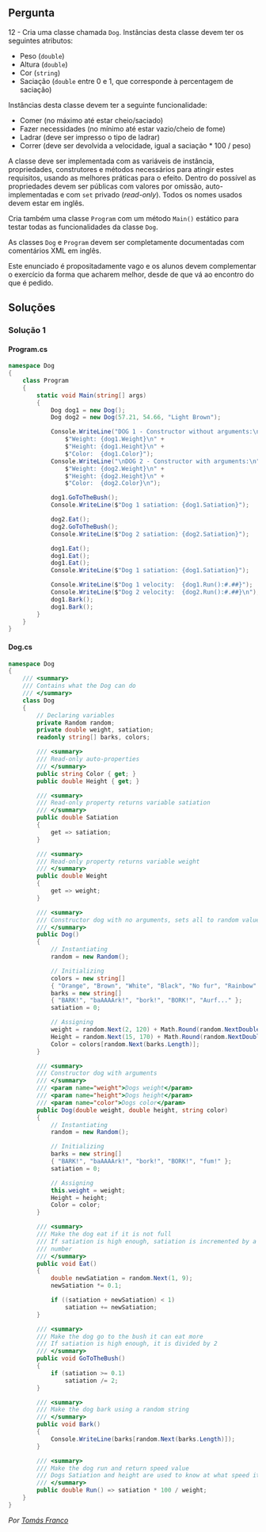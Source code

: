 ## Pergunta

12 - Cria uma classe chamada `Dog`. Instâncias desta classe devem ter os
seguintes atributos:

* Peso (`double`)
* Altura (`double`)
* Cor (`string`)
* Saciação (`double` entre 0 e 1, que corresponde à percentagem de saciação)

Instâncias desta classe devem ter a seguinte funcionalidade:

* Comer (no máximo até estar cheio/saciado)
* Fazer necessidades (no mínimo até estar vazio/cheio de fome)
* Ladrar (deve ser impresso o tipo de ladrar)
* Correr (deve ser devolvida a velocidade, igual a saciação * 100 / peso)

A classe deve ser implementada com as variáveis de instância, propriedades,
construtores e métodos necessários para atingir estes requisitos, usando as
melhores práticas para o efeito. Dentro do possível as propriedades devem ser
públicas com valores por omissão, auto-implementadas e com `set` privado
(_read-only_). Todos os nomes usados devem estar em inglês.

Cria também uma classe `Program` com um método `Main()` estático para testar
todas as funcionalidades da classe `Dog`.

As classes `Dog` e `Program` devem ser completamente documentadas com
comentários XML em inglês.

Este enunciado é propositadamente vago e os alunos devem complementar o
exercício da forma que acharem melhor, desde de que vá ao encontro do que é
pedido.

## Soluções

### Solução 1

#### Program.cs

```cs
namespace Dog
{
    class Program
    {
        static void Main(string[] args)
        {
            Dog dog1 = new Dog();
            Dog dog2 = new Dog(57.21, 54.66, "Light Brown");

            Console.WriteLine("DOG 1 - Constructor without arguments:\n" +
                $"Weight: {dog1.Weight}\n" +
                $"Height: {dog1.Height}\n" +
                $"Color:  {dog1.Color}");
            Console.WriteLine("\nDOG 2 - Constructor with arguments:\n" +
                $"Weight: {dog2.Weight}\n" +
                $"Height: {dog2.Height}\n" +
                $"Color:  {dog2.Color}\n");

            dog1.GoToTheBush();
            Console.WriteLine($"Dog 1 satiation: {dog1.Satiation}");

            dog2.Eat();
            dog2.GoToTheBush();
            Console.WriteLine($"Dog 2 satiation: {dog2.Satiation}");

            dog1.Eat();
            dog1.Eat();
            dog1.Eat();
            Console.WriteLine($"Dog 1 satiation: {dog1.Satiation}");

            Console.WriteLine($"Dog 1 velocity:  {dog1.Run():#.##}");
            Console.WriteLine($"Dog 2 velocity:  {dog2.Run():#.##}\n");
            dog1.Bark();
            dog1.Bark();
        }
    }
}
```

#### Dog.cs

```cs
namespace Dog
{
    /// <summary>
    /// Contains what the Dog can do
    /// </summary>
    class Dog
    {
        // Declaring variables
        private Random random;
        private double weight, satiation;
        readonly string[] barks, colors;

        /// <summary>
        /// Read-only auto-properties
        /// </summary>
        public string Color { get; }
        public double Height { get; }

        /// <summary>
        /// Read-only property returns variable satiation
        /// </summary>
        public double Satiation
        {
            get => satiation;
        }

        /// <summary>
        /// Read-only property returns variable weight
        /// </summary>
        public double Weight
        {
            get => weight;
        }

        /// <summary>
        /// Constructor dog with no arguments, sets all to random values
        /// </summary>
        public Dog()
        {
            // Instantiating
            random = new Random();

            // Initializing
            colors = new string[]
            { "Orange", "Brown", "White", "Black", "No fur", "Rainbow" };
            barks = new string[]
            { "BARK!", "baAAAArk!", "bork!", "BORK!", "Aurf..." };
            satiation = 0;

            // Assigning
            weight = random.Next(2, 120) + Math.Round(random.NextDouble(), 2);
            Height = random.Next(15, 170) + Math.Round(random.NextDouble(), 2);
            Color = colors[random.Next(barks.Length)];
        }

        /// <summary>
        /// Constructor dog with arguments
        /// </summary>
        /// <param name="weight">Dogs weight</param>
        /// <param name="height">Dogs height</param>
        /// <param name="color">Dogs color</param>
        public Dog(double weight, double height, string color)
        {
            // Instantiating
            random = new Random();

            // Initializing
            barks = new string[]
            { "BARK!", "baAAAArk!", "bork!", "BORK!", "fum!" };
            satiation = 0;

            // Assigning
            this.weight = weight;
            Height = height;
            Color = color;
        }

        /// <summary>
        /// Make the dog eat if it is not full
        /// If satiation is high enough, satiation is incremented by a random 
        /// number
        /// </summary>
        public void Eat()
        {
            double newSatiation = random.Next(1, 9);
            newSatiation *= 0.1;

            if ((satiation + newSatiation) < 1)
                satiation += newSatiation;
        }

        /// <summary>
        /// Make the dog go to the bush it can eat more
        /// If satiation is high enough, it is divided by 2
        /// </summary>
        public void GoToTheBush()
        {
            if (satiation >= 0.1)
                satiation /= 2;
        }

        /// <summary>
        /// Make the dog bark using a random string
        /// </summary>
        public void Bark()
        {
            Console.WriteLine(barks[random.Next(barks.Length)]);
        }

        /// <summary>
        /// Make the dog run and return speed value
        /// Dogs Satiation and height are used to know at what speed it can go
        /// </summary>
        public double Run() => satiation * 100 / weight;
    }
}

```

*Por [Tomás Franco](https://github.com/ThomasFranque)*